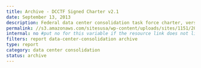 ```yaml
---
title: Archive - DCCTF Signed Charter v2.1
date: September 13, 2013
description: Federal data center consolidation task force charter, version 2.
permalink: //s3.amazonaws.com/sitesusa/wp-content/uploads/sites/1151/2016/10/Federal_Data_Center_Consolidation_Charter_2.1.pdf
internal: no #put no for this variable if the resource link does not live on CIO.gov
filters: report data-center-consolidation archive
type: report
category: data center consolidation
status: archive
---
```

